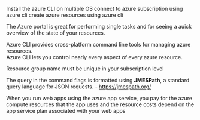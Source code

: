 Install the azure CLI on multiple OS
connect to azure subscription using azure cli
create azure resources using azure cli



The Azure portal is great for performing single tasks and for seeing a auick overview of the state of your resources.

Azure CLI provides cross-platform command line tools for managing azure resources.<br>
Azure CLI lets you control nearly every aspect of every azure resource.

Resource group name must be unique in your subscription level

The query in the command flags is formatted using **JMESPath**, a standard query language for JSON requests. - https://jmespath.org/


When you run web apps using the azure app service, you pay for the azure compute resources that the app uses and the resource costs depend on the app service plan associated with your web apps